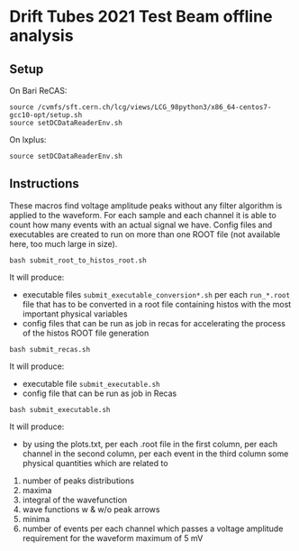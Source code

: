 # Drift Tubes 2021 Test Beam offline analysis
## Setup

On Bari ReCAS:

```
source /cvmfs/sft.cern.ch/lcg/views/LCG_98python3/x86_64-centos7-gcc10-opt/setup.sh
source setDCDataReaderEnv.sh
```
On lxplus:

```
source setDCDataReaderEnv.sh
```

## Instructions

These macros find voltage amplitude peaks without any filter algorithm is applied to the waveform.
For each sample and each channel it is able to count how many events with an actual signal we have.
Config files and executables are created to run on more than one ROOT file (not available here, too much large in size).

```
bash submit_root_to_histos_root.sh
```

It will produce:
- executable files `submit_executable_conversion*.sh` per each `run_*.root` file that has to be converted in a root file containing histos 
with the most important physical variables
- config files that can be run as job in recas for accelerating the process of the histos ROOT file generation
```
bash submit_recas.sh 
```
It will produce:
- executable file `submit_executable.sh`
- config file that can be run as job in Recas
```
bash submit_executable.sh
```

It will produce:
- by using the plots.txt, per each .root file in the first column, per each channel in the second column,
per each event in the third column some physical quantities which are related to 
1) number of peaks distributions
2) maxima
3) integral of the wavefunction 
4) wave functions w & w/o peak arrows
5) minima
6) number of events per each channel which passes a voltage amplitude requirement for the waveform maximum of 5 mV




